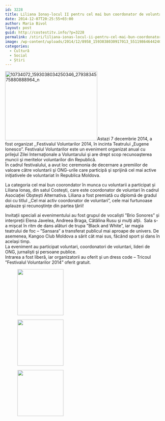```yaml
---
id: 3228
title: Liliana Ionaș-locul II pentru cel mai bun coordonator de voluntari
date: 2014-12-07T20:25:55+03:00
author: Maria Bivol
layout: post
guid: http://costestitv.info/?p=3228
permalink: /stiri/liliana-ionas-locul-ii-pentru-cel-mai-bun-coordonator-de-voluntari/
image: /wp-content/uploads/2014/12/8958_1593038030917013_5511986464424023778_n.jpg
categories:
  - Cultură
  - Social
  - Știri
---
```

[<img class="alignleft size-medium wp-image-3229" src="http://costestitv.info/wp-content/uploads/2014/12/10734072_1593038034250346_2793834575880888964_n-300x225.jpg" alt="10734072_1593038034250346_2793834575880888964_n" width="300" height="225" srcset="http://costestitv.ddev.local/wp-content/uploads/2014/12/10734072_1593038034250346_2793834575880888964_n-300x225.jpg 300w, http://costestitv.ddev.local/wp-content/uploads/2014/12/10734072_1593038034250346_2793834575880888964_n-45x35.jpg 45w, http://costestitv.ddev.local/wp-content/uploads/2014/12/10734072_1593038034250346_2793834575880888964_n.jpg 960w" sizes="(max-width: 300px) 100vw, 300px" />](http://costestitv.info/wp-content/uploads/2014/12/10734072_1593038034250346_2793834575880888964_n.jpg)Astazi 7 decembrie 2014, a fost organizat ,,Festivalul Voluntarilor 2014, în incinta Teatrului „Eugene Ionesco”. Festivalul Voluntarilor este un eveniment organizat anual cu prilejul Zilei Internaţionale a Voluntarului şi are drept scop recunoaşterea muncii şi meritelor voluntarilor din Republică.  
În cadrul festivalului, a avut loc ceremonia de decernare a premiilor de valoare către voluntarii şi ONG-urile care participă şi sprijină cel mai active iniţiativele de voluntariat în Republica Moldova.

La categoria cel mai bun coorondator în munca cu voluntarii a participat și Liliana Ionaș, din satul Costești, care este coordonator de voluntari în cadrul Asociației Obștești Alternativa. Liliana a fost premiată cu diplomă de gradul doi cu titlul ,,Cel mai activ coordonator de voluntari&#8221;, cele mai furtunoase aplauze şi recunoştinţe din partea ţării!

Invitații speciali ai evenimentului au fost grupul de vocaliști ”Brio Sonores” și interpreții Elena Javelea, Andreea Braga, Cătălina Rusu şi mulţi alţii.  Sala s-a mișcat în ritm de dans alături de trupa ”Black and White”, iar magia teatrului de foc – ”Sansara” a transferat publicul mai aproape de univers. De asemenea, Kangoo Club Moldova a sărit cât mai sus, făcând sport și dans în același timp.  
La eveniment au participat voluntari, coordonatori de voluntari, lideri de ONG, jurnalişti şi persoane publice.  
Intrarea a fost liberă, iar organizatorii au oferit și un dress code &#8211; Tricoul ”Festivalul Voluntarilor 2014” oferit gratuit.

<div id='gallery-20' class='gallery galleryid-3228 gallery-columns-3 gallery-size-thumbnail'>
  <figure class='gallery-item'> 
  
  <div class='gallery-icon landscape'>
    <a href='http://costestitv.ddev.local/stiri/liliana-ionas-locul-ii-pentru-cel-mai-bun-coordonator-de-voluntari/attachment/8958_1593038030917013_5511986464424023778_n/'><img width="150" height="150" src="http://costestitv.ddev.local/wp-content/uploads/2014/12/8958_1593038030917013_5511986464424023778_n-150x150.jpg" class="attachment-thumbnail size-thumbnail" alt="" /></a>
  </div></figure><figure class='gallery-item'> 
  
  <div class='gallery-icon landscape'>
    <a href='http://costestitv.ddev.local/stiri/liliana-ionas-locul-ii-pentru-cel-mai-bun-coordonator-de-voluntari/attachment/10407801_1593037904250359_7490415650621928834_n/'><img width="150" height="150" src="http://costestitv.ddev.local/wp-content/uploads/2014/12/10407801_1593037904250359_7490415650621928834_n-150x150.jpg" class="attachment-thumbnail size-thumbnail" alt="" /></a>
  </div></figure><figure class='gallery-item'> 
  
  <div class='gallery-icon landscape'>
    <a href='http://costestitv.ddev.local/stiri/liliana-ionas-locul-ii-pentru-cel-mai-bun-coordonator-de-voluntari/attachment/liliana-ionas-locul-2/'><img width="150" height="150" src="http://costestitv.ddev.local/wp-content/uploads/2014/12/liliana-ionas-locul-2-150x150.jpg" class="attachment-thumbnail size-thumbnail" alt="" /></a>
  </div></figure>
</div>